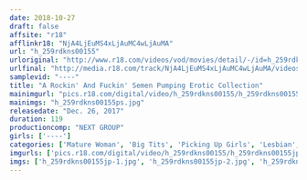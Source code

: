 ```yaml
---
date: 2018-10-27
draft: false
affsite: "r18"
afflinkr18: "NjA4LjEuMS4xLjAuMC4wLjAuMA"
url: "h_259rdkns00155"
urloriginal: "http://www.r18.com/videos/vod/movies/detail/-/id=h_259rdkns00155"
urlfinal: "http://media.r18.com/track/NjA4LjEuMS4xLjAuMC4wLjAuMA/videos/vod/movies/detail/-/id=h_259rdkns00155"
samplevid: "----"
title: "A Rockin' And Fuckin' Semen Pumping Erotic Collection"
mainimgurl: "pics.r18.com/digital/video/h_259rdkns00155/h_259rdkns00155ps.jpg"
mainimgs: "h_259rdkns00155ps.jpg"
releasedate: "Dec. 26, 2017"
duration: 119
productioncomp: "NEXT GROUP"
girls: ['----']
categories: ['Mature Woman', 'Big Tits', 'Picking Up Girls', 'Lesbian', 'Amateur', 'Vibrator', 'Compilation']
imgurls: ['pics.r18.com/digital/video/h_259rdkns00155/h_259rdkns00155jp-1.jpg', 'pics.r18.com/digital/video/h_259rdkns00155/h_259rdkns00155jp-2.jpg', 'pics.r18.com/digital/video/h_259rdkns00155/h_259rdkns00155jp-3.jpg', 'pics.r18.com/digital/video/h_259rdkns00155/h_259rdkns00155jp-4.jpg', 'pics.r18.com/digital/video/h_259rdkns00155/h_259rdkns00155jp-5.jpg', 'pics.r18.com/digital/video/h_259rdkns00155/h_259rdkns00155jp-6.jpg', 'pics.r18.com/digital/video/h_259rdkns00155/h_259rdkns00155jp-7.jpg', 'pics.r18.com/digital/video/h_259rdkns00155/h_259rdkns00155jp-8.jpg', 'pics.r18.com/digital/video/h_259rdkns00155/h_259rdkns00155jp-9.jpg', 'pics.r18.com/digital/video/h_259rdkns00155/h_259rdkns00155jp-10.jpg', 'pics.r18.com/digital/video/h_259rdkns00155/h_259rdkns00155jp-11.jpg', 'pics.r18.com/digital/video/h_259rdkns00155/h_259rdkns00155jp-12.jpg', 'pics.r18.com/digital/video/h_259rdkns00155/h_259rdkns00155jp-13.jpg', 'pics.r18.com/digital/video/h_259rdkns00155/h_259rdkns00155jp-14.jpg', 'pics.r18.com/digital/video/h_259rdkns00155/h_259rdkns00155jp-15.jpg', 'pics.r18.com/digital/video/h_259rdkns00155/h_259rdkns00155jp-16.jpg', 'pics.r18.com/digital/video/h_259rdkns00155/h_259rdkns00155jp-17.jpg', 'pics.r18.com/digital/video/h_259rdkns00155/h_259rdkns00155jp-18.jpg', 'pics.r18.com/digital/video/h_259rdkns00155/h_259rdkns00155jp-19.jpg', 'pics.r18.com/digital/video/h_259rdkns00155/h_259rdkns00155jp-20.jpg']
imgs: ['h_259rdkns00155jp-1.jpg', 'h_259rdkns00155jp-2.jpg', 'h_259rdkns00155jp-3.jpg', 'h_259rdkns00155jp-4.jpg', 'h_259rdkns00155jp-5.jpg', 'h_259rdkns00155jp-6.jpg', 'h_259rdkns00155jp-7.jpg', 'h_259rdkns00155jp-8.jpg', 'h_259rdkns00155jp-9.jpg', 'h_259rdkns00155jp-10.jpg', 'h_259rdkns00155jp-11.jpg', 'h_259rdkns00155jp-12.jpg', 'h_259rdkns00155jp-13.jpg', 'h_259rdkns00155jp-14.jpg', 'h_259rdkns00155jp-15.jpg', 'h_259rdkns00155jp-16.jpg', 'h_259rdkns00155jp-17.jpg', 'h_259rdkns00155jp-18.jpg', 'h_259rdkns00155jp-19.jpg', 'h_259rdkns00155jp-20.jpg']
---
```

